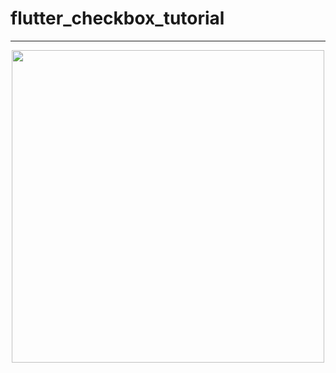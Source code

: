 # flutter_checkbox_tutorial
---
<p align="center">
      <img width="500" src="https://user-images.githubusercontent.com/51033703/228896913-dd14aa45-6b71-4b7a-bef2-ea92c8b5d064.png">
 </p>
